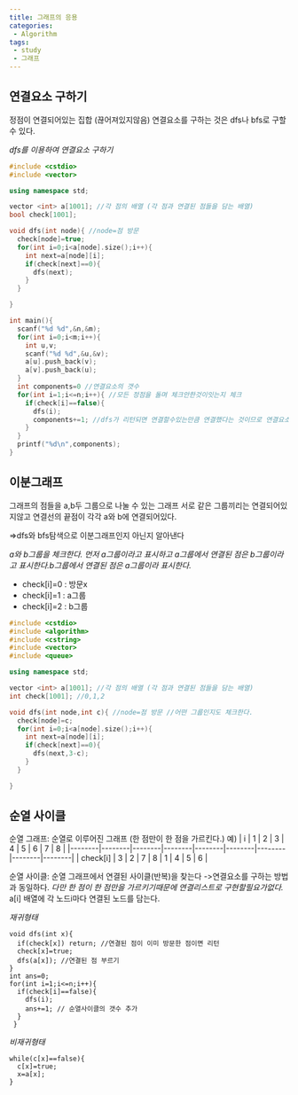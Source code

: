 ```yaml
---
title: 그래프의 응용
categories:
 - Algorithm
tags:
 - study
 - 그래프
---
```



## 연결요소 구하기

정점이 연결되어있는 집합 (끊어져있지않음)
연결요소를 구하는 것은 dfs나 bfs로 구할 수 있다.

*dfs를 이용하여 연결요소 구하기*

```c++
#include <cstdio>
#include <vector>

using namespace std;

vector <int> a[1001]; //각 점의 배열 (각 점과 연결된 점들을 담는 배열)
bool check[1001];

void dfs(int node){ //node=점 방문
  check[node]=true;
  for(int i=0;i<a[node].size();i++){
    int next=a[node][i];
    if(check[next]==0){
      dfs(next);
    }
  }

}

int main(){
  scanf("%d %d",&n,&m);
  for(int i=0;i<m;i++){
    int u,v;
    scanf("%d %d",&u,&v);
    a[u].push_back(v);
    a[v].push_back(u);
  }
  int components=0 //연결요소의 갯수
  for(int i=1;i<=n;i++){ //모든 정점을 돌며 체크안한것이잇는지 체크
    if(check[i]==false){
      dfs(i);
      components+=1; //dfs가 리턴되면 연결할수있는만큼 연결했다는 것이므로 연결요소+1
    }
  }
  printf("%d\n",components);
}
```


## 이분그래프

그래프의 점들을 a,b두 그룹으로 나눌 수 있는 그래프
서로 같은 그룹끼리는 연결되어있지않고
연결선의 끝점이 각각 a와 b에 연결되어있다.

=>dfs와 bfs탐색으로 이분그래프인지 아닌지 알아낸다


*a와 b그룹을 체크한다. 먼저 a그룹이라고 표시하고 a그룹에서 연결된 점은 b그룹이라고 표시한다.b그룹에서 연결된 점은 a그룹이라 표시한다.*

- check[i]=0 : 방문x
- check[i]=1 : a그룹
- check[i]=2 : b그룹

```c++
#include <cstdio>
#include <algorithm>
#include <cstring>
#include <vector>
#include <queue>

using namespace std;

vector <int> a[1001]; //각 점의 배열 (각 점과 연결된 점들을 담는 배열)
int check[1001]; //0,1,2

void dfs(int node,int c){ //node=점 방문 //어떤 그룹인지도 체크한다.
  check[node]=c;
  for(int i=0;i<a[node].size();i++){
    int next=a[node][i];
    if(check[next]==0){
      dfs(next,3-c);
    }
  }

}

```
## 순열 사이클

순열 그래프: 순열로 이루어진 그래프 (한 점만이 한 점을 가르킨다.)
예)
| i | 1 | 2 | 3 | 4 | 5 | 6 | 7 | 8 |
|--------|--------|--------|--------|--------|--------|--------|--------|--------|
| check[i] | 3 | 2 | 7 | 8 | 1 | 4 | 5 | 6 |

순열 사이클: 순열 그래프에서 연결된 사이클(반복)을 찾는다
->연결요소를 구하는 방법과 동일하다. *다만 한 점이 한 점만을 가르키기때문에 연결리스트로 구현할필요가없다.*
a[i] 배열에 각 노드i마다 연결된 노드를 담는다.

*재귀형태*
```
void dfs(int x){
  if(check[x]) return; //연결된 점이 이미 방문한 점이면 리턴
  check[x]=true;
  dfs(a[x]); //연결된 점 부르기
}
int ans=0;
for(int i=1;i<=n;i++){
  if(check[i]==false){
    dfs(i);
    ans+=1; // 순열사이클의 갯수 추가
  }
 }
```

*비재귀형태*
```
while(c[x]==false){
  c[x]=true;
  x=a[x];
}
```
